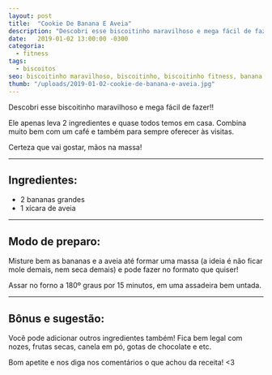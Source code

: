 ```yaml
---
layout: post
title:  "Cookie De Banana E Aveia"
description: "Descobri esse biscoitinho maravilhoso e mega fácil de fazer! Ele apenas leva 2 ingredientes e quase todos temos em casa."
date:   2019-01-02 13:00:00 -0300
categoria:
  - fitness
tags:
  - biscoitos
seo: biscoitinho maravilhoso, biscoitinho, biscoitinho fitness, banana e aveia, biscoito de aveia, biscoito e banana, biscoito de banana
thumb: "/uploads/2019-01-02-cookie-de-banana-e-aveia.jpg"
---
```


Descobri esse biscoitinho maravilhoso e mega fácil de fazer!!

Ele apenas leva 2 ingredientes e quase todos temos em casa. Combina muito bem com um café e também para sempre oferecer às visitas.

Certeza que vai gostar, mãos na massa!

---

## Ingredientes:
  - 2 bananas grandes
  - 1 xícara de aveia

---

## Modo de preparo:
Misture bem as bananas e a aveia até formar uma massa (a ideia é não ficar mole demais, nem seca demais) e pode fazer no formato que quiser!

Assar no forno a 180º graus por 15 minutos, em uma assadeira bem untada.

---

## Bônus e sugestão:
Você pode adicionar outros ingredientes também! Fica bem legal com nozes, frutas secas, canela em pó, gotas de chocolate e etc.

Bom apetite e nos diga nos comentários o que achou da receita! <3

